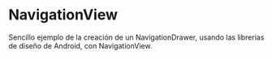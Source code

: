 # NavigationView
Sencillo ejemplo de la creación de un NavigationDrawer, usando las librerias de diseño de Android, con NavigationView.
